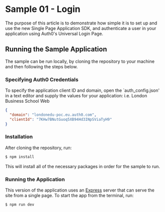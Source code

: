 # Sample 01 - Login

The purpose of this article is to demonstrate how simple it is to set up and use the new Single Page Application SDK, and authenticate a user in your application using Auth0's Universal Login Page.

## Running the Sample Application

The sample can be run locally, by cloning the repository to your machine and then following the steps below.

### Specifying Auth0 Credentials

To specify the application client ID and domain, open the `auth_config.json' in a text editor and supply the values for your application: i.e. London Business School Web

```json
{
  "domain": "londonedu-poc.eu.auth0.com",
  "clientId": "7KHw7BNutGuoq5XB94Hd3INpSViaTyH9"
}
```

### Installation

After cloning the repository, run:

```bash
$ npm install
```

This will install all of the necessary packages in order for the sample to run.

### Running the Application

This version of the application uses an [Express](https://expressjs.com) server that can serve the site from a single page. To start the app from the terminal, run:

```bash
$ npm run dev
```
